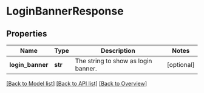 # LoginBannerResponse

## Properties
Name | Type | Description | Notes
------------ | ------------- | ------------- | -------------
**login_banner** | **str** | The string to show as login banner. | [optional] 

[[Back to Model list]](index.md#documentation-for-models) [[Back to API list]](index.md#endpoint-properties) [[Back to Overview]](index.md)



